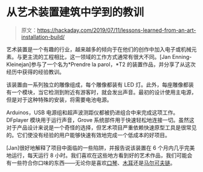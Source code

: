 # 从艺术装置建筑中学到的教训

> 原文：<https://hackaday.com/2019/07/11/lessons-learned-from-an-art-installation-build/>

艺术装置是一个有趣的行业，越来越多的倾向于在他们的创作中加入电子或机械元素。与更主流的工程相比，这一领域的工作方式通常有很大不同。[Jan Enning-Kleinejan]参与了一个名为*Prendre la parol，*T2 的装置作品，并分享了从这次经历中获得的经验教训。

该装置由一系列独立的雕像组成，每个雕像都装有 LED 灯。此外，每座雕像都装有一个模块，当它检测到附近有游客时，就会发出声音。最初的设计使用主电源，但是对于这种特殊的安装，将需要电池电源。

Arduinos，USB 电源组和超声波测距仪都被扔进组合中来完成这项工作。DFplayer 模块用于运行声音，Grove 系统部件用于快速轻松地连接一切。虽然这对于产品设计来说是一个奇怪的选择，但艺术项目严重依赖快速原型工具是很常见的。它们使没有经验的用户能够快速有效地完成一个低成本的好项目。

[Jan]很好地解释了项目中面临的一些陷阱，并报告说该装置在 6 个月内几乎完美地运行，每天运行 8 小时。我们喜欢在这些地方看到好的艺术作品，我们可能会有一些符合你口味的东西——无论你是喜欢[口琴](https://hackaday.com/2018/12/13/the-battle-between-robot-harmonica-and-machine-finger-rages-on/)、[木耳](https://hackaday.com/2019/06/03/artistic-attempt-to-send-digital-signals-via-fungus/)还是[马尔可夫链](https://hackaday.com/2018/12/17/bit-installation-combines-art-markov-chains/)。